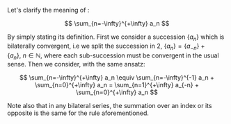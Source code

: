 Let's clarify the meaning of :

$$ \sum_{n=-\infty}^{+\infty} a_n $$

By simply stating its definition. First we consider a succession $\{ a_n \}$ which is bilaterally convergent, i.e we split the succession in 2, $\{ a_n \} = \{ a_{-n} \}+\{ a_n \},\ n \in \mathbb{N}$, where each sub-succession must be convergent in the usual sense.
Then we consider, with the same ansatz: 

$$  \sum_{n=-\infty}^{+\infty} a_n  \equiv  \sum_{n=-\infty}^{-1} a_n + \sum_{n=0}^{+\infty} a_n =  \sum_{n=1}^{+\infty} a_{-n} + \sum_{n=0}^{+\infty} a_n  $$

Note also that in any bilateral series, the summation over an index or its opposite is the same for the rule aforementioned.
